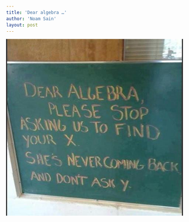 ```yaml
---
title: 'Dear algebra …'
author: 'Noam Sain'
layout: post
---
```


![Dear algebra](/assets/2022/2022-10-funny02.jpg "Dear algebra")
